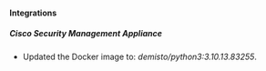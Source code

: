 #### Integrations
##### Cisco Security Management Appliance
- Updated the Docker image to: *demisto/python3:3.10.13.83255*.
